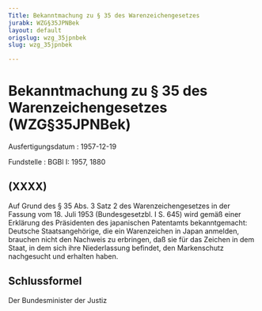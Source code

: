 ```yaml
---
Title: Bekanntmachung zu § 35 des Warenzeichengesetzes
jurabk: WZG§35JPNBek
layout: default
origslug: wzg_35jpnbek
slug: wzg_35jpnbek

---
```


# Bekanntmachung zu § 35 des Warenzeichengesetzes (WZG§35JPNBek)

Ausfertigungsdatum
:   1957-12-19

Fundstelle
:   BGBl I: 1957, 1880

## (XXXX)

Auf Grund des § 35 Abs. 3 Satz 2 des Warenzeichengesetzes in der
Fassung vom 18. Juli 1953 (Bundesgesetzbl. I S. 645) wird gemäß einer
Erklärung des Präsidenten des japanischen Patentamts bekanntgemacht:
Deutsche Staatsangehörige, die ein Warenzeichen in Japan anmelden,
brauchen nicht den Nachweis zu erbringen, daß sie für das Zeichen in
dem Staat, in dem sich ihre Niederlassung befindet, den Markenschutz
nachgesucht und erhalten haben.

## Schlussformel

Der Bundesminister der Justiz

